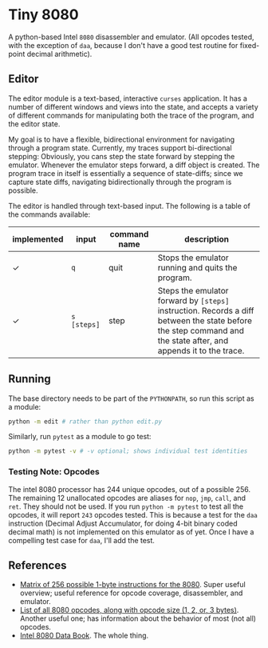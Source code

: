 # Tiny 8080

A python-based Intel `8080` disassembler and emulator. (All opcodes tested, with the exception of `daa`, because I don't have a good test routine for fixed-point decimal arithmetic).

## Editor

The editor module is a text-based, interactive `curses` application. It has a number of different windows and views into the state, and accepts a variety of different commands for manipulating both the trace of the program, and the editor state.

My goal is to have a flexible, bidirectional environment for navigating through a program state. Currently, my traces support bi-directional stepping: Obviously, you cans step the state forward by stepping the emulator. Whenever the emulator steps forward, a diff object is created. The program trace in itself is essentially a sequence of state-diffs; since we capture state diffs, navigating bidirectionally through the program is possible.

The editor is handled through text-based input. The following is a table of the commands available:

| implemented | input | command name | description |
| - | - | - | - |
| ✓ | `q` | quit | Stops the emulator running and quits the program. |
| ✓ | `s [steps]` | step | Steps the emulator forward by `[steps]` instruction. Records a diff between the state before the step command and the state after, and appends it to the trace. |




## Running

The base directory needs to be part of the `PYTHONPATH`, so run this script as a module:

```sh
python -m edit # rather than python edit.py
```

Similarly, run `pytest` as a module to go test:

```sh
python -m pytest -v # -v optional; shows individual test identities
```

### Testing Note: Opcodes

The intel 8080 processor has 244 unique opcodes, out of a possible 256. The remaining 12 unallocated opcodes are aliases for `nop`, `jmp`, `call`, and `ret`. They should not be used. If you run `python -m pytest` to test all the opcodes, it will report `243` opcodes tested. This is because a test for the `daa` instruction (Decimal Adjust Accumulator, for doing 4-bit binary coded decimal math) is not implemented on this emulator as of yet. Once I have a compelling test case for `daa`, I'll add the test.

## References

- [Matrix of 256 possible 1-byte instructions for the 8080](https://pastraiser.com/cpu/i8080/i8080_opcodes.html). Super useful overview; useful reference for opcode coverage, disassembler, and emulator.
- [List of all 8080 opcodes, along with opcode size (1, 2, or, 3 bytes)](http://www.emulator101.com/8080-by-opcode.html). Another useful one; has information about the behavior of most (not all) opcodes.
- [Intel 8080 Data Book](http://bitsavers.trailing-edge.com/components/intel/MCS80/98-153B_Intel_8080_Microcomputer_Systems_Users_Manual_197509.pdf). The whole thing.